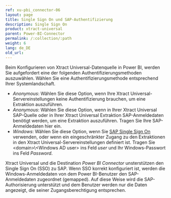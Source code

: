 ```yaml
---
ref: xu-pbi_connector-06
layout: page
title: Single Sign On und SAP-Authentifizierung
description: Single Sign On
product: xtract-universal
parent: Power-BI-Connector
permalink: /:collection/:path
weight: 6
lang: de_DE
old_url:
---
```


Beim Konfigurieren von Xtract Universal-Datenquelle in Power BI, werden Sie aufgefordert eine der folgenden Authentifizierungsmethoden auszuwählen. Wählen Sie eine Authentifizierungsmethode entsprechend Ihrer Systemlandschaft.

* *Anonymous*: Wählen Sie diese Option, wenn Ihre Xtract Universal-Servereinstellungen keine Authentifizierung brauchen, um eine Extraktion auszuführen.
* *Anonymous*: Wählen Sie diese Option, wenn in Ihrer Xtract Universal SAP-Quelle oder in Ihrer Xtract Universal Extraktion SAP-Anmeldedaten benötigt werden, um eine Extraktion auszuführen. Tragen Sie Ihre SAP-Anmeldedaten hier ein.
* *Windows*: Wählen Sie diese Option, wenn Sie [SAP Single Sign On](https://help.theobald-software.com/de/xtract-universal/fortgeschrittene-techniken/sap-single-sign-on) verwenden, oder wenn ein eingeschränkter Zugang zu den Extraktionen in den Xtract Universal-Servereinstellungen definiert ist. 
Tragen Sie \<domain>\\\<Windows AD user> ins Feld *user* und Ihr Windows-Passwort ins Feld *Password*.

Xtract Universal und die Destination *Power BI Connector* unsterstützen den Single Sign On (SSO) zu SAP. Wenn SSO korrekt konfiguriert ist, werden die Windows-Anmeldedaten von dem Power BI-Benutzer den SAP-Anmeldedaten zugeordnet (gemapped). Auf diese Weise wird die SAP-Authorisierung unterstützt und dem Benutzer werden nur die Daten angezeigt, die seiner Zugangsberechtigung entsprechen.
